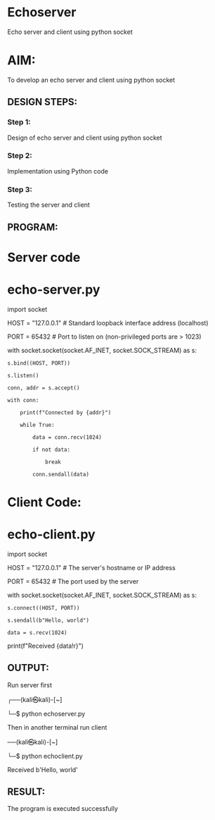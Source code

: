 # Echoserver

Echo server and client using python socket

# AIM:

To develop an echo server and client using python socket

## DESIGN STEPS:

### Step 1:

Design of echo server and client using python socket

### Step 2:

Implementation using Python code

### Step 3:

Testing the server and client 

## PROGRAM:

# Server code

# echo-server.py

import socket

HOST = "127.0.0.1"  # Standard loopback interface address (localhost)

PORT = 65432  # Port to listen on (non-privileged ports are > 1023)

with socket.socket(socket.AF_INET, socket.SOCK_STREAM) as s:

    s.bind((HOST, PORT))
    
    s.listen()
    
    conn, addr = s.accept()
   
    with conn:
    
        print(f"Connected by {addr}")
        
        while True:
        
            data = conn.recv(1024)
            
            if not data:
            
                break
                
            conn.sendall(data)

# Client Code:

# echo-client.py

import socket

HOST = "127.0.0.1"  # The server's hostname or IP address

PORT = 65432  # The port used by the server

with socket.socket(socket.AF_INET, socket.SOCK_STREAM) as s:

    s.connect((HOST, PORT))
    
    s.sendall(b"Hello, world")
    
    data = s.recv(1024)
    
print(f"Received {data!r}")

## OUTPUT:

Run server first

┌──(kali㉿kali)-[~]

└─$ python echoserver.py

Then in another terminal run client

──(kali㉿kali)-[~]

└─$ python echoclient.py

Received b'Hello, world'





## RESULT:
The program is executed successfully

